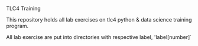TLC4 Training

This repository holds all lab exercises on tlc4 python & data
science training program.

All lab exercise are put into directories with respective label,
'label[number]`
